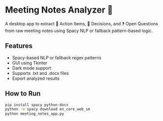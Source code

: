 # Meeting Notes Analyzer 📝

A desktop app to extract 🎯 Action Items, 📌 Decisions, and ❓ Open Questions from raw meeting notes using Spacy NLP or fallback pattern-based logic.

## Features
- Spacy-based NLP or fallback regex patterns
- GUI using Tkinter
- Dark mode support
- Supports .txt and .docx files
- Export analyzed results

## How to Run

```bash
pip install spacy python-docx
python -m spacy download en_core_web_sm
python meeting_notes_app.py
```
